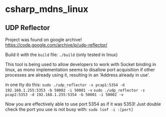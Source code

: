 # csharp_mdns_linux


## UDP Reflector
Project was found on google archive! https://code.google.com/archive/p/udp-reflector/

Build it with the `build` file: `./build` (only tested in linux)

This tool is being used to allow developers to work with Socket binding in linux, as mono implementation seems to disallow port acquisition if other processes are already using it, resulting in an 'Address already in use'.

in one tty do this:
`sudo ./udp_reflector -s pcap1:5354 -d 192.168.1.255:5353 -b 50002 -i 50001 -v`
`sudo ./udp_reflector -s pcap2:5353 -d 192.168.1.255:5354 -b 50001 -i 50002 -v`

Now you are effectively able to use port 5354 as if it was 5353! Just double check the port you use is not busy with:
`sudo lsof -i :[port]`
